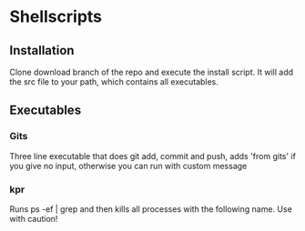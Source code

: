 # Shellscripts

## Installation

Clone download branch of the repo and execute the install script. It will add the src file to your path, which contains all executables.

## Executables 

### Gits
Three line executable that does git add, commit and push, adds 'from gits' if you give no input, otherwise you can run with custom message

### kpr
Runs ps -ef | grep <name> and then kills all processes with the following name. Use with caution!

### 